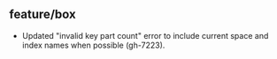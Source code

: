 ## feature/box

* Updated "invalid key part count" error to include current space and index
  names when possible (gh-7223).
